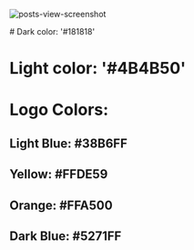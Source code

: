 
![posts-view-screenshot](https://github.com/codeandgyan/connectl/assets/140544523/32f12515-8188-4d7e-8108-a2c1c6f78fc4)

﻿# Dark color: '#181818'
# Light color: '#4B4B50'

# Logo Colors:
## Light Blue: #38B6FF
## Yellow: #FFDE59
## Orange: #FFA500
## Dark Blue: #5271FF
